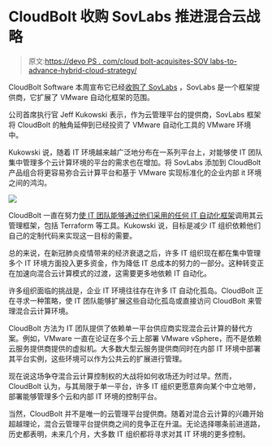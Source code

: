# CloudBolt 收购 SovLabs 推进混合云战略

> 原文:[https://devo PS . com/cloud bolt-acquisites-SOV labs-to-advance-hybrid-cloud-strategy/](https://devops.com/cloudbolt-acquires-sovlabs-to-advance-hybrid-cloud-strategy/)

CloudBolt Software 本周宣布它已经[收购了 SovLabs](https://www.globenewswire.com/news-release/2020/06/02/2042256/0/en/CloudBolt-Software-announces-acquisition-of-SovLabs-to-help-enterprises-simplify-their-hybrid-cloud-journey.html) ，SovLabs 是一个框架提供商，它扩展了 VMware 自动化框架的范围。

公司首席执行官 Jeff Kukowski 表示，作为云管理平台的提供商，SovLabs 框架将 CloudBolt 的触角延伸到已经投资了 VMware 自动化工具的 VMware 环境中。

Kukowski 说，随着 IT 环境越来越广泛地分布在一系列平台上，对能够使 IT 团队集中管理多个云计算环境的平台的需求也在增加。将 SovLabs 添加到 CloudBolt 产品组合将更容易弥合云计算平台和基于 VMware 实现标准化的企业内部 it 环境之间的鸿沟。

![](../Images/caf7a0787e3e12ec845c9e0483b053a1.png)

CloudBolt 一直在努力[使 IT 团队能够通过他们采用的任何 IT 自动化框架](https://containerjournal.com/topics/container-management/cloudbolt-software-simplifies-kubernetes-deployments/)调用其云管理框架，包括 Terraform 等工具。Kukowski 说，目标是减少 IT 组织依赖他们自己的定制代码来实现这一目标的需要。

总的来说，在新冠肺炎疫情带来的经济衰退之后，许多 IT 组织现在都在集中管理多个 IT 环境方面投入更多资金，作为降低 IT 总成本的努力的一部分。这种转变正在加速向混合云计算模式的过渡，这需要更多地依赖 IT 自动化。

许多组织面临的挑战是，企业 IT 环境往往存在许多 IT 自动化孤岛。CloudBolt 正在寻求一种策略，使 IT 团队能够扩展这些自动化孤岛或直接访问 CloudBolt 来管理混合云计算环境。

CloudBolt 方法为 IT 团队提供了依赖单一平台供应商实现混合云计算的替代方案。例如，VMware 一直在论证在多个云上部署 VMware vSphere，而不是依赖云服务提供商提供的虚拟机。大多数大型云服务提供商同时在内部 IT 环境中部署其平台实例，这些环境可以作为公共云的扩展进行管理。

现在说这场争夺混合云计算控制权的大战将如何收场还为时过早。然而，CloudBolt 认为，与其局限于单一平台，许多 IT 组织更愿意奔向某个中立地带，部署能够管理多个云和内部 IT 环境的控制平台。

当然，CloudBolt 并不是唯一的云管理平台提供商。随着对混合云计算的兴趣开始超越理论，混合云管理平台提供商之间的竞争正在升温。无论选择哪条前进道路，历史都表明，未来几个月，大多数 IT 组织都将寻求对其 IT 环境的更多控制。